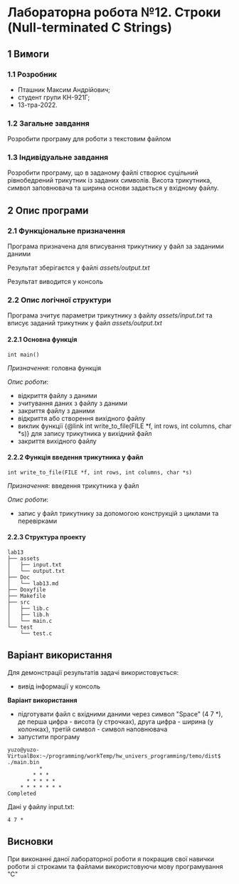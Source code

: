 # Лабораторна робота №12. Строки (Null-terminated C Strings)

## 1 Вимоги

### 1.1 Розробник

* Пташник Максим Андрiйович;
* студент групи КН-921Г;
* 13-тра-2022.

### 1.2 Загальне завдання

Розробити програму для роботи з текстовим файлом

### 1.3 Індивідуальне завдання

Розробити програму, що в заданому файлі створює суцільний рівнобедрений трикутник із
заданих символів. Висота трикутника, символ заповнювача та ширина
основи задається у вхідному файлу.

## 2 Опис програми

### 2.1 Функціональне призначення

Програма призначена для вписування трикутнику у файл за заданими даними

Результат зберігаєтся у файлі *assets/output.txt*

Результат виводится у консоль

### 2.2 Опис логічної структури

Програма зчитує параметри трикутнику з файлу *assets/input.txt* та вписує заданий трикутник у файл *assets/output.txt*

#### 2.2.1 Основна функція

```
int main()
```

*Призначення*: головна функція

*Опис роботи*:
 - відкриття файлу з даними
 - зчитування даних з файлу з даними
 - закриття файлу з даними
 - відкриття або створення вихідного файлу
 - виклик функції {@link int write_to_file(FILE *f, int rows, int columns, char *s)} для запису трикутника у вихідний файл
 - закриття вихідного файлу

 #### 2.2.2 Функція введення трикутника у файл

 ```
int write_to_file(FILE *f, int rows, int columns, char *s)
 ```

*Призначення*: введення трикутника у файл

*Опис роботи*:
 - запис у файл трикутнику за допомогою конструкцій з циклами та перевірками

#### 2.2.3 Структура проекту

```
lab13
├── assets
│   ├── input.txt
│   └── output.txt
├── Doc
│   └── lab13.md
├── Doxyfile
├── Makefile
├── src
│   ├── lib.c
│   ├── lib.h
│   └── main.c
└── test
    └── test.c

```

## Варіант використання

Для демонстрації результатів задачі використовується:

 - вивід інформації у консоль

**Варіант використання**

 - підготувати файл с вхідними даними через символ "Space" (4 7 *), де перша цифра - висота (у строчках), друга цифра - ширина (у колонках), третій символ - символ наповнювача
 - запустити програму

```
yuzo@yuzo-VirtualBox:~/programming/workTemp/hw_univers_programming/temo/dist$ ./main.bin 
          * 
        * * * 
      * * * * * 
    * * * * * * * 
Completed

```

Дані у файлу input.txt:

```
4 7 *

```

## Висновки

При виконанні даної лабораторної роботи я покращив свої навички роботи зі строками та файлами використовуючи мову програмування "С"
